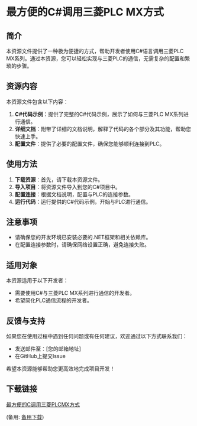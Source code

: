 # 最方便的C#调用三菱PLC MX方式

## 简介
本资源文件提供了一种极为便捷的方式，帮助开发者使用C#语言调用三菱PLC MX系列。通过本资源，您可以轻松实现与三菱PLC的通信，无需复杂的配置和繁琐的步骤。

## 资源内容
本资源文件包含以下内容：
1. **C#代码示例**：提供了完整的C#代码示例，展示了如何与三菱PLC MX系列进行通信。
2. **详细文档**：附带了详细的文档说明，解释了代码的各个部分及其功能，帮助您快速上手。
3. **配置文件**：提供了必要的配置文件，确保您能够顺利连接到PLC。

## 使用方法
1. **下载资源**：首先，请下载本资源文件。
2. **导入项目**：将资源文件导入到您的C#项目中。
3. **配置连接**：根据文档说明，配置与PLC的连接参数。
4. **运行代码**：运行提供的C#代码示例，开始与PLC进行通信。

## 注意事项
- 请确保您的开发环境已安装必要的.NET框架和相关依赖库。
- 在配置连接参数时，请确保网络设置正确，避免连接失败。

## 适用对象
本资源适用于以下开发者：
- 需要使用C#与三菱PLC MX系列进行通信的开发者。
- 希望简化PLC通信流程的开发者。

## 反馈与支持
如果您在使用过程中遇到任何问题或有任何建议，欢迎通过以下方式联系我们：
- 发送邮件至：[您的邮箱地址]
- 在GitHub上提交Issue

希望本资源能够帮助您更高效地完成项目开发！

## 下载链接
[最方便的C调用三菱PLCMX方式](https://pan.quark.cn/s/06e3e192f418) 

(备用: [备用下载](https://pan.baidu.com/s/1XpiICC4Su_We9R3MUWr_uA?pwd=2vno))
